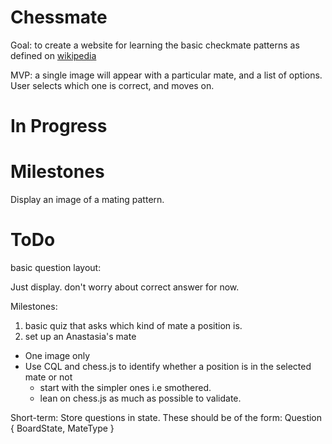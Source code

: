 # Chessmate

Goal: to create a website for learning the basic checkmate patterns as defined on [wikipedia](https://en.wikipedia.org/wiki/Checkmate_pattern)

MVP: a single image will appear with a particular mate, and a list of options. User selects which one is correct, and moves on.

# In Progress

# Milestones
Display an image of a mating pattern.

# ToDo

basic question layout:

Just display. don't worry about correct answer for now. 

Milestones: 
1) basic quiz that asks which kind of mate a position is.
2) set up an Anastasia's mate
  - One image only
  - Use CQL and chess.js to identify whether a position is in the selected mate or not
    - start with the simpler ones i.e smothered. 
    - lean on chess.js as much as possible to validate.

Short-term:
 Store questions in state. These should be of the form:
 Question {
   BoardState,
   MateType
 }
